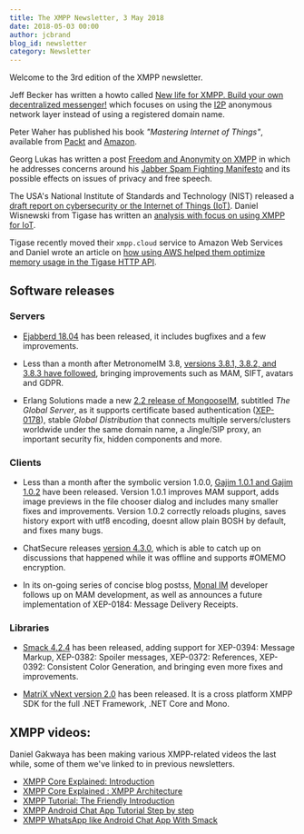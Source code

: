 ```yaml
---
title: The XMPP Newsletter, 3 May 2018
date: 2018-05-03 00:00
author: jcbrand
blog_id: newsletter 
category: Newsletter
---
```


Welcome to the 3rd edition of the XMPP newsletter.

Jeff Becker has written a howto called
[New life for XMPP. Build your own decentralized messenger!](https://i2p.rocks/blog/new-life-for-xmpp-build-your-own-decentralized-messenger.html)
which focuses on using the [I2P](https://geti2p.net/en/) anonymous network layer instead of using a registered domain name.

Peter Waher has published his book _"Mastering Internet of Things"_, available from [Packt](https://www.packtpub.com/networking-and-servers/mastering-internet-things)
and [Amazon](https://www.packtpub.com/networking-and-servers/mastering-internet-things).

Georg Lukas has written a post [Freedom and Anonymity on XMPP](https://github.com/ge0rg/jabber-spam-fighting-manifesto/blob/master/Freedom-and-Anonymity.md)
in which he addresses concerns around his [Jabber Spam Fighting Manifesto](https://github.com/ge0rg/jabber-spam-fighting-manifesto)
and its possible effects on issues of privacy and free speech.

The USA's National Institute of Standards and Technology (NIST) released a [draft report on cybersecurity or the Internet of Things (IoT)](https://csrc.nist.gov/CSRC/media/Publications/nistir/8200/draft/documents/nistir8200-draft.pdf). Daniel Wisnewski from Tigase has written an [analysis with focus on using XMPP for IoT](https://tigase.net/article/nist-releases-iot-draft-standards).

Tigase recently moved their `xmpp.cloud` service to Amazon Web Services and Daniel wrote an article on
[how using AWS helped them optimize memory usage in the Tigase HTTP API](https://tigase.net/blog-entry/how-aws-helped-us-optimize-memory-usage-tigase-http-api).

## Software releases

### Servers

* [Ejabberd 18.04](https://blog.process-one.net/ejabberd-18-04/) has been released, it includes bugfixes and a few improvements.

* Less than a month after MetronomeIM 3.8, [versions 3.8.1, 3.8.2, and 3.8.3 have followed](https://metronome.im/Tags/releases),
  bringing improvements such as MAM, SIFT, avatars and GDPR.

* Erlang Solutions made a new [2.2 release of MongooseIM](https://www.erlang-solutions.com/blog/mongooseim-2-2-the-global-server.html),
  subtitled _The Global Server_, as it supports certificate based authentication ([XEP-0178](https://xmpp.org/extensions/xep-0178.html)),
  stable _Global Distribution_ that connects multiple servers/clusters worldwide under the same domain name,
  a Jingle/SIP proxy, an important security fix, hidden components and more.

### Clients

* Less than a month after the symbolic version 1.0.0, [Gajim 1.0.1 and Gajim 1.0.2](https://gajim.org/) have been released.
  Version 1.0.1 improves MAM support, adds image previews in the file chooser dialog and includes many smaller fixes and improvements.
  Version 1.0.2 correctly reloads plugins, saves history export with utf8 encoding, doesnt allow plain BOSH by default, and fixes many bugs.

* ChatSecure releases [version 4.3.0](https://chatsecure.org/blog/chatsecure-v43-omemo-group-chat-preview/),
  which is able to catch up on discussions that happened while it was offline and supports #OMEMO encryption.

* In its on-going series of concise blog postss, [Monal IM](https://monal.im/) developer follows up on MAM development,
  as well as announces a future implementation of XEP-0184: Message Delivery Receipts.

### Libraries

* [Smack 4.2.4](https://discourse.igniterealtime.org/t/smack-4-2-4-released/81404) has been released,
   adding support for XEP-0394: Message Markup, XEP-0382: Spoiler messages, XEP-0372: References, XEP-0392: Consistent Color Generation, and bringing even more fixes and improvements. 

* [MatriX vNext version 2.0](https://www.ag-software.net/2018/04/30/matrix-vnext-2-0-released/) has been released.
  It is a cross platform XMPP SDK for the full .NET Framework, .NET Core and Mono.

##  XMPP videos:

Daniel Gakwaya has been making various XMPP-related videos the last while, some of them we've linked to in previous newsletters.

* [XMPP Core Explained: Introduction](https://www.youtube.com/watch?v=O0gZSd_oW1g)
* [XMPP Core Explained : XMPP Architecture](https://www.youtube.com/watch?v=gbeS8BwwM-M&t=1s)
* [XMPP Tutorial: The Friendly Introduction](https://www.youtube.com/watch?v=6YhMOFS04kA)
* [XMPP Android Chat App Tutorial Step by step](https://www.youtube.com/watch?v=BheBPoBR_5s)
* [XMPP WhatsApp like Android Chat App With Smack](https://www.youtube.com/watch?v=97-XjxcBXOk)

